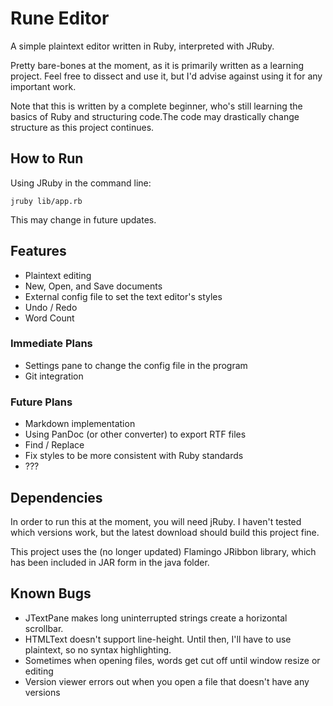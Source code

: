 # Rune Editor

A simple plaintext editor written in Ruby, interpreted with JRuby. 

Pretty bare-bones at the moment, as it is primarily written as a learning project. Feel free to dissect and use it, but I'd advise against using it for any important work.

Note that this is written by a complete beginner, who's still learning the basics of Ruby and structuring code.The code may drastically change structure as this project continues.

## How to Run

Using JRuby in the command line:

    jruby lib/app.rb

This may change in future updates.

## Features

* Plaintext editing
* New, Open, and Save documents
* External config file to set the text editor's styles
* Undo / Redo
* Word Count

### Immediate Plans

* Settings pane to change the config file in the program
* Git integration

### Future Plans

* Markdown implementation
* Using PanDoc (or other converter) to export RTF files
* Find / Replace
* Fix styles to be more consistent with Ruby standards
* ???

## Dependencies

In order to run this at the moment, you will need jRuby. I haven't tested which versions work, but the latest download should build this project fine.

This project uses the (no longer updated) Flamingo JRibbon library, which has been included in JAR form in the java folder.

## Known Bugs
* JTextPane makes long uninterrupted strings create a horizontal scrollbar.
* HTMLText doesn't support line-height. Until then, I'll have to use plaintext, so no syntax highlighting.
* Sometimes when opening files, words get cut off until window resize or editing
* Version viewer errors out when you open a file that doesn't have any versions